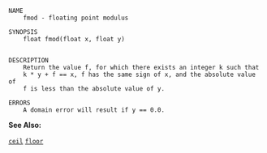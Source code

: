 
```
NAME
	fmod - floating point modulus

SYNOPSIS
	float fmod(float x, float y)


DESCRIPTION
	Return the value f, for which there exists an integer k such that
	k * y + f == x, f has the same sign of x, and the absolute value of
	f is less than the absolute value of y.

ERRORS
	A domain error will result if y == 0.0.

```

**See Also:**

 [`ceil`](./ceil.md)
 [`floor`](./floor.md)
